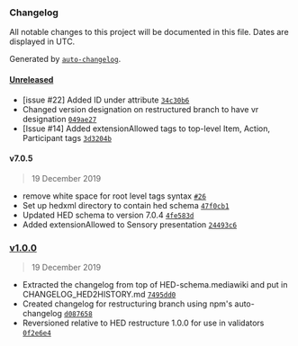 ### Changelog

All notable changes to this project will be documented in this file. Dates are displayed in UTC.

Generated by [`auto-changelog`](https://github.com/CookPete/auto-changelog).

#### [Unreleased](https://github.com/VisLab/hed-specification-working/compare/v1.0.0...HEAD)

- [issue #22] Added ID under attribute [`34c30b6`](https://github.com/VisLab/hed-specification-working/commit/34c30b609a6533f7190a85b6fbfced721685c887)
- Changed version designation on restructured branch to have vr designation [`049ae27`](https://github.com/VisLab/hed-specification-working/commit/049ae272337158e3307ee63061d0197d50269a21)
- [Issue #14] Added extensionAllowed tags to top-level Item, Action, Participant tags [`3d3204b`](https://github.com/VisLab/hed-specification-working/commit/3d3204bc0cfd5ae99ccaa3e29cef6a7cc7dce212)

#### v7.0.5

> 19 December 2019

- remove white space for root level tags syntax [`#26`](https://github.com/VisLab/hed-specification-working/pull/26)
- Set up hedxml directory to contain hed schema [`47f0cb1`](https://github.com/VisLab/hed-specification-working/commit/47f0cb1b318414554e0b3648881d7bdcb17590b8)
- Updated HED schema to version 7.0.4 [`4fe583d`](https://github.com/VisLab/hed-specification-working/commit/4fe583d52f98d99fda3c534d23204dc06a71dc87)
- Added extensionAllowed to Sensory presentation [`24493c6`](https://github.com/VisLab/hed-specification-working/commit/24493c6b810b703a21f93f3de288f914d980996e)

### [v1.0.0](https://github.com/VisLab/hed-specification-working/compare/v7.0.5...v1.0.0)

> 19 December 2019

- Extracted the changelog from top of HED-schema.mediawiki and put in CHANGELOG_HED2HISTORY.md [`7495dd0`](https://github.com/VisLab/hed-specification-working/commit/7495dd0b032d88152dd2134c70606650f389fcd1)
- Created changelog for restructuring branch using npm's auto-changelog [`d087658`](https://github.com/VisLab/hed-specification-working/commit/d087658ba1d95b1f2e483e99239a24a6d9ac958a)
- Reversioned relative to HED restructure 1.0.0 for use in validators [`0f2e6e4`](https://github.com/VisLab/hed-specification-working/commit/0f2e6e47e990d7c73aa9c612a65714c20ed11a7c)
